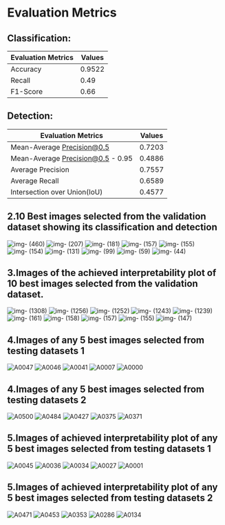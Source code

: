 # Evaluation Metrics

## Classification:
  Evaluation Metrics | Values
| -----------------| -------------|
 Accuracy          |0.9522  |
 Recall            |0.49    |
 F1-Score          |0.66    |

## Detection:
  Evaluation Metrics            | Values
| ------------------------------| -------------|
 Mean-Average Precision@0.5        |0.7203|
 Mean-Average Precision@0.5 - 0.95  |0.4886|
 Average Precision              |  0.7557  |
 Average Recall                 |0.6589|
 Intersection over Union(IoU)   |  0.4577  |


## 2.10 Best images selected from the validation dataset showing its classification and detection
![img- (460)](https://github.com/anirudhprdhan/new/assets/61653573/dc80f5f7-f75d-4961-a2b6-e267ffc4c7d2)
![img- (207)](https://github.com/anirudhprdhan/new/assets/61653573/8bfe138c-4020-40a0-8410-315cde6e9c0f)
![img- (181)](https://github.com/anirudhprdhan/new/assets/61653573/d2ae3411-f6e1-4efb-8f56-122bcf5ff506)
![img- (157)](https://github.com/anirudhprdhan/new/assets/61653573/cee33ecb-24ac-4331-98eb-87195adde31e)
![img- (155)](https://github.com/anirudhprdhan/new/assets/61653573/84b58b6b-1d56-4eeb-bcba-7e49e167e310)
![img- (154)](https://github.com/anirudhprdhan/new/assets/61653573/7ad6b101-7e26-40db-bc17-9a07d3cabf02)
![img- (131)](https://github.com/anirudhprdhan/new/assets/61653573/9ed92802-5c0a-4e5f-9c25-ce8fbe0f19e9)
![img- (99)](https://github.com/anirudhprdhan/new/assets/61653573/344993af-e396-4b79-b989-e9f13952defa)
![img- (59)](https://github.com/anirudhprdhan/new/assets/61653573/c7a8d9d2-05f4-431a-b4fc-464ff1cea163)
![img- (44)](https://github.com/anirudhprdhan/new/assets/61653573/1ddaa55d-4860-483c-bf33-ab39ad9a640b)

## 3.Images of the achieved interpretability plot of 10 best images selected from the validation dataset.

![img- (1308)](https://github.com/anirudhprdhan/new/assets/61653573/3829f178-8893-4fa9-afec-2e0f3c693e00)
![img- (1256)](https://github.com/anirudhprdhan/new/assets/61653573/898f71bb-98e2-40cd-8d6a-d1ce92decbfc)
![img- (1252)](https://github.com/anirudhprdhan/new/assets/61653573/e7ee18dd-7c17-49e7-b64c-0d5a5e69cda8)
![img- (1243)](https://github.com/anirudhprdhan/new/assets/61653573/84c75da6-9609-4a42-91c6-0b2b642fe2dd)
![img- (1239)](https://github.com/anirudhprdhan/new/assets/61653573/6721fbc2-fbb7-4b61-8016-1e1a8a46e1f0)
![img- (161)](https://github.com/anirudhprdhan/new/assets/61653573/3eaa602b-1741-46bd-9671-6c9447e19fe6)
![img- (158)](https://github.com/anirudhprdhan/new/assets/61653573/cef7163a-b764-4c7a-a651-d06828324684)
![img- (157)](https://github.com/anirudhprdhan/new/assets/61653573/e9be1ac6-bb08-452f-b8a8-ec5df52d271c)
![img- (155)](https://github.com/anirudhprdhan/new/assets/61653573/c045081c-8d7a-48c7-81b4-d9fa4065b917)
![img- (147)](https://github.com/anirudhprdhan/new/assets/61653573/7b6d3a45-9994-434a-af3b-996eeb99ff68)


 ## 4.Images of any 5 best images selected from testing datasets 1
 ![A0047](https://github.com/anirudhprdhan/new/assets/61653573/f8d7d9da-f0fa-4619-a855-78a30ebc7e80)
![A0046](https://github.com/anirudhprdhan/new/assets/61653573/e969daac-8bd6-4e64-a9e7-04d7669eeda1)
![A0041](https://github.com/anirudhprdhan/new/assets/61653573/787de155-517e-49b4-b730-99cc1a774535)
![A0007](https://github.com/anirudhprdhan/new/assets/61653573/84f0438d-7b74-43a3-97b6-0b7fc23f7c7a)
![A0000](https://github.com/anirudhprdhan/new/assets/61653573/084cf778-716d-409c-91c6-02352d98605a)


## 4.Images of any 5 best images selected from testing datasets 2
![A0500](https://github.com/anirudhprdhan/new/assets/61653573/7995efee-11c2-4ed5-b2f7-6f0a8438cc4b)
![A0484](https://github.com/anirudhprdhan/new/assets/61653573/0b5a7443-ca40-4c80-a8b5-1842ed034bce)
![A0427](https://github.com/anirudhprdhan/new/assets/61653573/7afa3dd1-9656-4e7b-a73e-9f72e192dcb7)
![A0375](https://github.com/anirudhprdhan/new/assets/61653573/9fb85228-8e2e-45ec-898e-6802c027f12f)
![A0371](https://github.com/anirudhprdhan/new/assets/61653573/b30308f3-e48f-47b2-9ae8-199fd1f1f12a)


## 5.Images of achieved interpretability plot of any 5 best images selected from testing datasets 1

![A0045](https://github.com/anirudhprdhan/new/assets/61653573/9fa447d6-2062-4a7f-89c0-ad9558114970)
![A0036](https://github.com/anirudhprdhan/new/assets/61653573/4e59c473-922c-44a9-896d-34a5d62cc453)
![A0034](https://github.com/anirudhprdhan/new/assets/61653573/1776f3ce-b4b5-4572-8d6a-ef9f1a74e090)
![A0027](https://github.com/anirudhprdhan/new/assets/61653573/d282127d-1ab8-4697-af5a-88f7fbc63396)
![A0001](https://github.com/anirudhprdhan/new/assets/61653573/847187df-7e3c-48dd-bd6a-7a30014eebe7)


## 5.Images of achieved interpretability plot of any 5 best images selected from testing datasets 2

![A0471](https://github.com/anirudhprdhan/new/assets/61653573/ca635a1b-2844-4202-b399-2de1c545c8ec)
![A0453](https://github.com/anirudhprdhan/new/assets/61653573/bb741703-00e1-4508-ab25-95b05c3d4101)
![A0353](https://github.com/anirudhprdhan/new/assets/61653573/8abb0387-3d2f-4fe9-9776-ff3f37f0c6e5)
![A0286](https://github.com/anirudhprdhan/new/assets/61653573/1b2b9c69-821f-458f-b071-33298013fe00)
![A0134](https://github.com/anirudhprdhan/new/assets/61653573/85db1f12-9edc-430c-b2ad-d6169a05c246)




